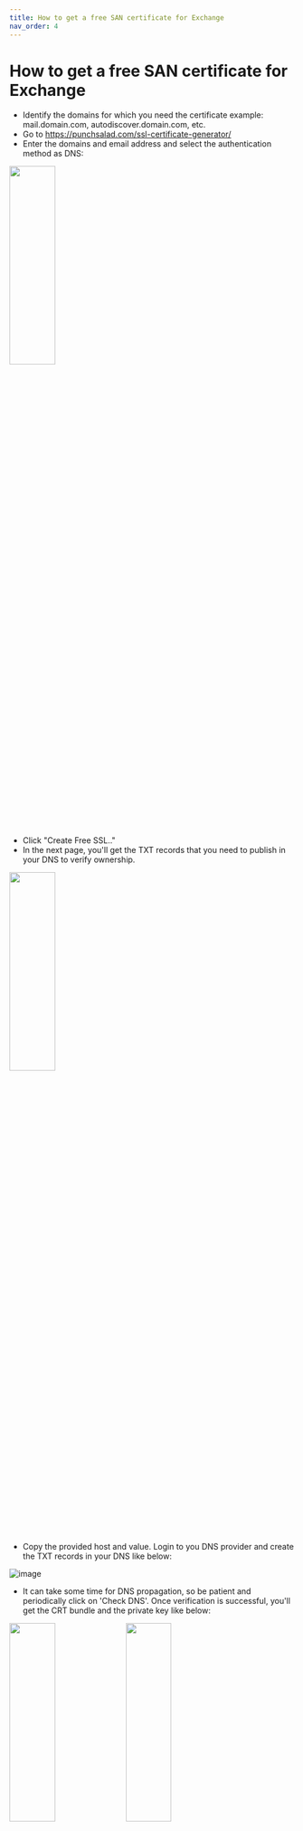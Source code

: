 ```yaml
---
title: How to get a free SAN certificate for Exchange
nav_order: 4
---
```


# How to get a free SAN certificate for Exchange

* Identify the domains for which you need the certificate example: mail.domain.com, autodiscover.domain.com, etc.
* Go to https://punchsalad.com/ssl-certificate-generator/
* Enter the domains and email address and select the authentication method as DNS:

<img src="https://github.com/user-attachments/assets/ddb078f9-179c-47b9-81d9-7bb9eb82bc0e" width=40% height=30%>

* Click "Create Free SSL.."
* In the next page, you'll get the TXT records that you need to publish in your DNS to verify ownership.

<img src="https://github.com/user-attachments/assets/a07e1fdf-9452-48a8-8d47-bd873be666bc" width=40% height=30%>

* Copy the provided host and value. Login to you DNS provider and create the TXT records in your DNS like below:

![image](https://github.com/user-attachments/assets/1d094678-35bc-434b-a346-31a5f0884df1)

* It can take some time for DNS propagation, so be patient and periodically click on 'Check DNS'. Once verification is successful, you'll get the CRT bundle and the private key like below:

<img src="https://github.com/user-attachments/assets/c1d71a44-6e2a-4fb6-bc8d-40d63d8c22bf" width=40% height=30%>

<img src="https://github.com/user-attachments/assets/0c797965-58af-4468-ab5a-c40957dcca6b" width=40% height=30%>

* Download both the files
* Convert both the files to a PFX file: https://github.com/aaqibwani/M365/wiki/Create-a-PFX-certificate-from-a-CRT-and-private-key-using-Windows
* Save the file on your Exchange server and then run the below cmd in EMS: 

`Import-ExchangeCertificate -Server <server_name> -FileData ([System.IO.File]::ReadAllBytes('\\<server_name>\c$\<path>\mail.pfx')) -Password (ConvertTo-SecureString -String '<password>' -AsPlainText -Force)`

<img src="https://github.com/user-attachments/assets/d813e7af-f7f8-41c9-aa99-c98809bf3c3f" width=80% height=60%>

* Now if you go to EAC, you can see the certificate added to the Server. However, the certificate has not yet been enabled. We'll need to enable it for IIS (EAC,OWA) and SMTP OR IMAP and POP if required. 

<img src="https://github.com/user-attachments/assets/6b3e7d8e-c05d-4bbd-8bff-4469c8b13d21" width=80% height=60%>

* Enable the certificate for IIS and SMTP services using the below cmd:

`Enable-ExchangeCertificate -Thumbprint 8470DC4875E15EC0838013BCA14172FCEF9B0501 -Services SMTP,IIS`

![Screenshot 2024-09-08 022528](https://github.com/user-attachments/assets/98556073-a894-44f8-bbb8-b28443799f3d)

* You have successfully installed and enabled the certificate on the Exchange Server. You can now export and import the same certificate on other Exchange Servers as well. 
